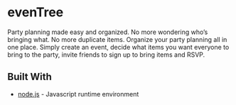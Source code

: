 # evenTree

Party planning made easy and organized. No more wondering who’s bringing what. No more duplicate items.
Organize your party planning all in one place. Simply create an event, decide what items you want everyone to bring to the party, invite friends to sign up to bring items and RSVP.




## Built With 

* [node.js](https://nodejs.org/en/) - Javascript runtime environment
